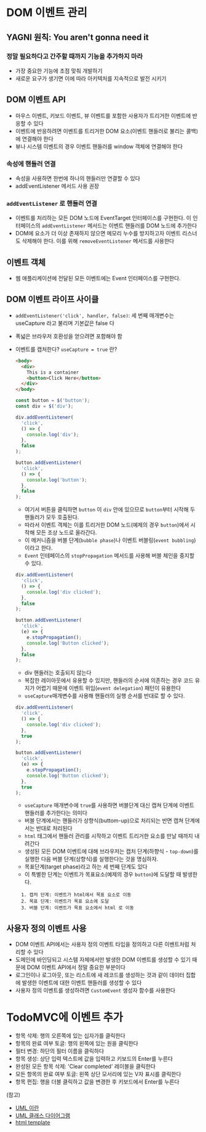 # DOM 이벤트 관리

## YAGNI 원칙: You aren't gonna need it

### 정말 필요하다고 간주할 때까지 기능을 추가하지 마라

- 가장 중요한 기능에 초점 맞춰 개발하기
- 새로운 요구가 생기면 이에 따라 아키텍처를 지속적으로 발전 시키기

## DOM 이벤트 API

- 마우스 이벤트, 키보드 이벤트, 뷰 이벤트를 포함한 사용자가 트리거한 이벤트에 반응할 수 있다
- 이벤트에 반응하려면 이벤트를 트리거한 DOM 요소(이벤트 핸들러로 불리는 콜백)에 연결해야 한다
- 뷰나 시스템 이벤트의 경우 이벤트 핸들러를 window 객체에 연결해야 한다

### 속성에 핸들러 연결

- 속성을 사용하면 한번에 하나의 핸들러만 연결할 수 있다
- addEventListener 메서드 사용 권장

### `addEventListener` 로 핸들러 연결

- 이벤트를 처리하는 모든 DOM 노드에 EventTarget 인터페이스를 구현한다. 이 인터페이스의 `addEventListener` 메서드는 이벤트 핸들러를 DOM 노드에 추가한다
- DOM에 요소가 더 이상 존재하지 않으면 메모리 누수를 방지하고자 이벤트 리스너도 삭제해야 한다. 이를 위해 `removeEventListener` 메서드를 사용한다

## 이벤트 객체

- 웹 애플리케이션에 전달된 모든 이벤트에는 Event 인터페이스를 구현한다.

## DOM 이벤트 라이프 사이클

- `addEventListener('click', handler, false)`: 세 번째 매개변수는 useCapture 라고 불리며 기본값은 false 다
- 폭넓은 브라우저 호환성을 얻으려면 포함해야 함
- 이벤트를 캡처한다? `useCapture = true` 란?

  ```html
  <body>
    <div>
      This is a container
      <button>Click Here</button>
    </div>
  </body>
  ```

  ```ts
  const button = $('button');
  const div = $('div');

  div.addEventListener(
    'click',
    () => {
      console.log('div');
    },
    false
  );

  button.addEventListener(
    'click',
    () => {
      console.log('button');
    },
    false
  );
  ```

  - 여기서 버튼을 클릭하면 `button` 이 `div` 안에 있으므로 `button`부터 시작해 두 핸들러가 모두 호출된다.
  - 따라서 이벤트 객체는 이를 트리거한 DOM 노드(예제의 경우 `button`)에서 시작해 모든 조상 노드로 올라간다.
  - 이 메커니즘을 버블 단계(`bubble phase`)나 이벤트 버블링(`event bubbling`)이라고 한다.
  - `Event` 인테페이스의 `stopPropagation` 메서드를 사용해 버블 체인을 중지할 수 있다.

  ```ts
  div.addEventListener(
    'click',
    () => {
      console.log('div clicked');
    },
    false
  );

  button.addEventListener(
    'click',
    (e) => {
      e.stopPropagation();
      console.log('Button clicked');
    },
    false
  );
  ```

  - div 핸들러는 호출되지 않는다
  - 복잡한 레이아웃에서 유용할 수 있지만, 핸들러의 순서에 의존하는 경우 코드 유지가 어렵기 때문에 이벤트 위임(`event delegation`) 패턴이 유용한다
  - `useCapture`매개변수를 사용해 핸들러의 실행 순서를 반대로 할 수 있다.

  ```ts
  div.addEventListener(
    'click',
    () => {
      console.log('div clicked');
    },
    true
  );

  button.addEventListener(
    'click',
    (e) => {
      e.stopPropagation();
      console.log('Button clicked');
    },
    true
  );
  ```

  - `useCapture` 매개변수에 `true`를 사용하면 버블단계 대신 캡쳐 단계에 이벤트 핸들러를 추가한다는 의미다
  - 버블 단계에서는 핸들러가 상향식(buttom-up)으로 처리되는 반면 캡쳐 단계에서는 반대로 처리된다
  - `html` 태그에서 핸들러 관리를 시작하고 이벤트 트리거한 요소를 만날 때까지 내려간다
  - 생성된 모든 DOM 이벤트에 대해 브라우저는 캡처 단계(하향식 - `top-down`)를 실행한 다음 버블 단계(상향식)를 실행한다는 것을 명심하자.
  - 목표단계(target phase)라고 하는 세 번째 단계도 있다
  - 이 특별한 단계는 이벤트가 목표요소(예제의 경우 `button`)에 도달할 때 발생한다.

  ```
    1. 캡처 단계: 이벤트가 html에서 목표 요소로 이동
    2. 목표 단계: 이벤트가 목표 요소에 도달
    3. 버블 단계: 이벤트가 목표 요소에서 html 로 이동
  ```

## 사용자 정의 이벤트 사용

- DOM 이벤트 API에서는 사용자 정의 이벤트 타입을 정의하고 다른 이벤트처럼 처리할 수 있다
- 도메인에 바인딩되고 시스템 자체에서만 발생한 DOM 이벤트를 생성할 수 있기 때문에 DOM 이벤트 API에서 정말 중요한 부분이다
- 로그인이나 로그아웃, 또는 리스트에 새 레코드를 생성하는 것과 같이 데이터 집합에 발생한 이벤트에 대한 이벤트 핸들러를 생성할 수 있다
- 사용자 정의 이벤트를 생성하려면 `CustomEvent` 생성자 함수를 사용한다

# TodoMVC에 이벤트 추가

- 항목 삭제: 행의 오른쪽에 있는 십자가를 클릭한다
- 항목의 완료 여부 토글: 행의 왼쪽에 있는 원을 클릭한다
- 필터 변경: 하단의 필터 이름을 클릭하다
- 항목 생성: 상단 입력 텍스트에 값을 입력하고 키보드의 Enter를 누른다
- 완성된 모든 항목 삭제: 'Clear completed' 레이블을 클릭한다
- 모든 항목의 완료 여부 토글: 왼쪽 상단 모서리에 있는 V자 표시를 클릭한다
- 항목 편집: 행을 더블 클릭하고 값을 변경한 후 키보드에서 Enter를 누른다

(참고)

- [UML 이란](https://m.blog.naver.com/icbanq/221781238065)
- [UML 클래스 다이어그램](https://gmlwjd9405.github.io/2018/07/04/class-diagram.html)
- [html template](https://kyu.io/%EC%9B%B9-%EC%BB%B4%ED%8F%AC%EB%84%8C%ED%8A%B84%E2%80%8A-%E2%80%8Atemplate-element-html-imports/)
